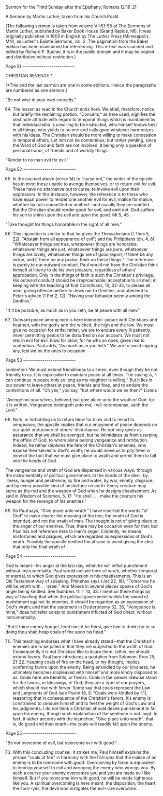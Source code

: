 Sermon for the Third Sunday after the Epiphany; Romans 12:16-21
	
	

A Sermon by Martin Luther; taken from his Church Postil.

[The following sermon is taken from volume VII:51-55 of The Sermons of Martin Luther, published by Baker Book House (Grand Rapids, MI). It was originally published in 1909 in English by The Luther Press (Minneapolis, MN), as Luther's Epistle Sermons, vol. 2. The pagination from the Baker edition has been maintained for referencing. This e-text was scanned and edited by Richard P. Bucher, it is in the public domain and it may be copied and distributed without restriction.]

Page 51 ---------------------------

CHRISTIAN REVENGE.*


[*This and the last sermon are one in some editions. Hence the paragraphs are numbered as one sermon.]


"Be not wise in your own conceits."


64. The lesson as read in the Church ends here. We shall, therefore, notice but briefly the remaining portion. "Conceits," as here used, signifies the obstinate attitude with regard to temporal things which is maintained by that individual who is unwilling to be instructed, who himself knows best in all things, who yields to no one and calls good whatever harmonizes with his ideas. The Christian should be more willing to make concession in temporal affairs. Let him not be contentious, but rather yielding, since the Word of God and faith are not involved, it being only a question of personal honor, of friends and of worldly things.


"Render to no man evil for evil."


Page 52 ---------------------------


65. In the counsel above (verse 14) to "curse not," the writer of the epistle has in mind those unable to avenge themselves, or to return evil for evil. These have no alternative but to curse, to invoke evil upon their oppressors. In this instance, however, the reference is to those who have equal power to render one another evil for evil, malice for malice, whether by acts committed or omitted--and usually they are omitted. But the Christian should render good for evil, and omit not. God suffers his sun to shine upon the evil and upon the good. Mt 5, 45.


"Take thought for things honorable in the sight of all men."


66. This injunction is similar to that he gives the Thessalonians (I Thes 5, 22), "Abstain from all appearance of evil"; and the Philippians (ch. 4, 8): "Whatsoever things are true, whatsoever things are honorable, whatsoever things are just, whatsoever things are pure, whatsoever things are lovely, whatsoever things are of good report; if there be any virtue, and if there be any praise, think on these things." The reference is purely to our outward conduct. Paul would not have the Christian think himself at liberty to do his own pleasure, regardless of others' approbation. Only in the things of faith is such the Christian's privilege. His outward conduct should be irreproachable, acceptable to all men; in keeping with the teaching of first Corinthians, 10, 32-33, to please all men, giving offense neither to Jews nor to Gentiles; and obedient to Peter's advice (1 Pet 2, 12), "Having your behavior seemly among the Gentiles."


"If it be possible, as much as in you lieth, be at peace with all men."


67. Outward peace among men is here intended--peace with Christians and heathen, with the godly and the wicked, the high and the low. We must give no occasion for strife; rather, we are to endure every ill patiently, never permitting peace to be disturbed on our account. We must not return evil for evil, blow for blow; for he who so does, gives rise to contention. Paul adds, "As much as in you lieth." We are to avoid injuring any, lest we be the ones to occasion


Page 53 ---------------------------


contention. We must extend friendliness to all men, even though they be not friendly to us. It is impossible to maintain peace at all times. The saying is, "I can continue in peace only so long as my neighbor is willing." But it lies in our power to leave others at peace, friends and foes, and to endure the contentions of all. "Oh yes," you say, "but where would we be then?" Listen:


"Avenge not yourselves, beloved, but give place unto the wrath of God: for it is written, Vengeance belongeth unto me; I will recompense, saith the Lord."


68. Note, in forbidding us to return blow for blow and to resort to vengeance, the apostle implies that our enjoyment of peace depends on our quiet endurance of others' disturbance. He not only gives us assurance that we shall be avenged, but he intimidates us from usurping the office of God, to whom alone belong vengeance and retribution. Indeed, he rather deplores the fate of the Christian's enemies, who expose themselves to God's wrath; he would move us to pity them in view of the fact that we must give place to wrath and permit them to fall into the hands of God.


The vengeance and wrath of God are dispensed in various ways: through the instrumentality of political government; at the hands of the devil; by illness, hunger and pestilence; by fire and water; by war, enmity, disgrace; and by every possible kind of misfortune on earth. Every creature may serve as the rod and the weapon of God when he designs chastisement. As said in Wisdom of Solomon, 5, 17: "He shall . . . make the creature his weapon for the revenge of his enemies."


69. So Paul says, "Give place unto wrath." I have inserted the words "of God" to make clearer the meaning of the text; the wrath of God is intended, and not the wrath of man. The thought is not of giving place to the anger of our enemies. True, there may be occasion even for that, but Paul has not reference here to man's anger. Evidently, he means misfortunes and plagues, which are regarded as expressions of God's wrath. Possibly the apostle omitted the phrase to avoid giving the idea that only the final wrath of


Page 54 ---------------------------


God is meant--his anger at the last day, when he will inflict punishment without instrumentality. Paul would include here all wrath, whether temporal or eternal, to which God gives expression in his chastisements. This is an Old Testament way of speaking. Phinehas says (Jos 22, 18), "Tomorrow he will be wroth with . . Israel." And Moses in several places speaks of God's anger being kindled. See Numbers 11: 1, 10, 33. I mention these things by way of teaching that when the political government wields the sword of punishment against its enemies, it should be regarded as an expression of God's wrath; and that the statement in Deuteronomy 32, 35, "Vengeance is mine," does not refer solely to punishment inflicted of God direct, without instrumentality.


"But if thine enemy hunger, feed him; if he thirst, give him to drink; for in so doing thou shalt heap coals of fire upon his head."


70. This teaching endorses what I have already stated--that the Christian's enemies are to be pitied in that they are subjected to the wrath of God. Consequently it is not Christian-like to injure them; rather, we should extend favors. Paul here introduces a quotation from Solomon. Prov 25, 21-22. Heaping coals of fire on the head, to my thought, implies conferring favors upon the enemy. Being enkindled by our kindness, he ultimately becomes displeased with himself and more kindly disposed to us. Coals here are benefits, or favors. Coals in the censer likewise stand for the favors, or blessings, of God; they are a type of our prayers, which should rise with fervor. Some say that coals represent the Law and judgments of God (see Psalm 18, 8, "Coals were kindled by it"), reasoning that in consequence of the Christian's favors, his enemy is constrained to censure himself and to feel the weight of God's Law and his judgments. I do not think a Christian should desire punishment to fall upon his enemy, though such explanation of the sentence is not inapt. In fact, it rather accords with the injunction, "Give place unto wrath"; that is, do good and then wrath--the coals-will readily fall upon the enemy.


Page 55 ---------------------------


"Be not overcome of evil, but overcome evil with good."


71. With this concluding counsel, it strikes me, Paul himself explains the phrase "coals of fire" in harmony with the first idea that the malice of an enemy is to be overcome with good. Overcoming by force is equivalent to lending yourself to evil and wronging the enemy who wrongs you. By such a course your enemy overcomes you and you are made evil like himself. But if you overcome him with good, he will be made righteous like you. A spiritual overcoming is here meant; the disposition, the heart, the soul--yes, the devil who instigates the evil--are overcome.